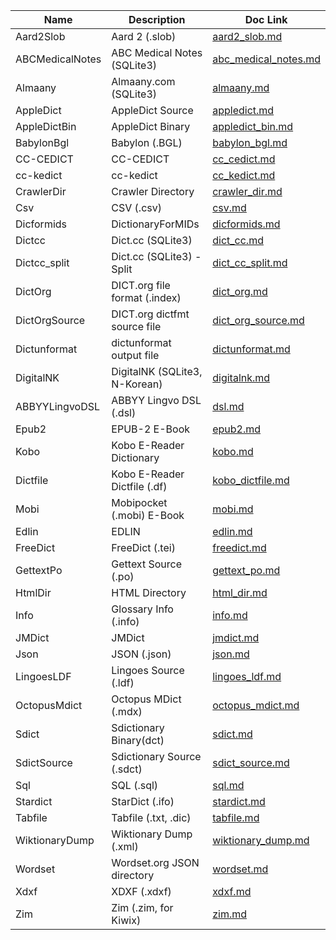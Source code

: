 
Name | Description | Doc Link
---- | ----------- | --------
Aard2Slob | Aard 2 (.slob) | [aard2_slob.md](./aard2_slob.md)
ABCMedicalNotes | ABC Medical Notes (SQLite3) | [abc_medical_notes.md](./abc_medical_notes.md)
Almaany | Almaany.com (SQLite3) | [almaany.md](./almaany.md)
AppleDict | AppleDict Source | [appledict.md](./appledict.md)
AppleDictBin | AppleDict Binary | [appledict_bin.md](./appledict_bin.md)
BabylonBgl | Babylon (.BGL) | [babylon_bgl.md](./babylon_bgl.md)
CC-CEDICT | CC-CEDICT | [cc_cedict.md](./cc_cedict.md)
cc-kedict | cc-kedict | [cc_kedict.md](./cc_kedict.md)
CrawlerDir | Crawler Directory | [crawler_dir.md](./crawler_dir.md)
Csv | CSV (.csv) | [csv.md](./csv.md)
Dicformids | DictionaryForMIDs | [dicformids.md](./dicformids.md)
Dictcc | Dict.cc (SQLite3) | [dict_cc.md](./dict_cc.md)
Dictcc_split | Dict.cc (SQLite3) - Split | [dict_cc_split.md](./dict_cc_split.md)
DictOrg | DICT.org file format (.index) | [dict_org.md](./dict_org.md)
DictOrgSource | DICT.org dictfmt source file | [dict_org_source.md](./dict_org_source.md)
Dictunformat | dictunformat output file | [dictunformat.md](./dictunformat.md)
DigitalNK | DigitalNK (SQLite3, N-Korean) | [digitalnk.md](./digitalnk.md)
ABBYYLingvoDSL | ABBYY Lingvo DSL (.dsl) | [dsl.md](./dsl.md)
Epub2 | EPUB-2 E-Book | [epub2.md](./epub2.md)
Kobo | Kobo E-Reader Dictionary | [kobo.md](./kobo.md)
Dictfile | Kobo E-Reader Dictfile (.df) | [kobo_dictfile.md](./kobo_dictfile.md)
Mobi | Mobipocket (.mobi) E-Book | [mobi.md](./mobi.md)
Edlin | EDLIN | [edlin.md](./edlin.md)
FreeDict | FreeDict (.tei) | [freedict.md](./freedict.md)
GettextPo | Gettext Source (.po) | [gettext_po.md](./gettext_po.md)
HtmlDir | HTML Directory | [html_dir.md](./html_dir.md)
Info | Glossary Info (.info) | [info.md](./info.md)
JMDict | JMDict | [jmdict.md](./jmdict.md)
Json | JSON (.json) | [json.md](./json.md)
LingoesLDF | Lingoes Source (.ldf) | [lingoes_ldf.md](./lingoes_ldf.md)
OctopusMdict | Octopus MDict (.mdx) | [octopus_mdict.md](./octopus_mdict.md)
Sdict | Sdictionary Binary(dct) | [sdict.md](./sdict.md)
SdictSource | Sdictionary Source (.sdct) | [sdict_source.md](./sdict_source.md)
Sql | SQL (.sql) | [sql.md](./sql.md)
Stardict | StarDict (.ifo) | [stardict.md](./stardict.md)
Tabfile | Tabfile (.txt, .dic) | [tabfile.md](./tabfile.md)
WiktionaryDump | Wiktionary Dump (.xml) | [wiktionary_dump.md](./wiktionary_dump.md)
Wordset | Wordset.org JSON directory | [wordset.md](./wordset.md)
Xdxf | XDXF (.xdxf) | [xdxf.md](./xdxf.md)
Zim | Zim (.zim, for Kiwix) | [zim.md](./zim.md)
